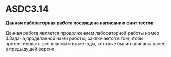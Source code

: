 # ASDC3.14
<b>Данная лабораторная работа посвящена написанию онит тестов</b>
<p> Данная работа является продолжением лабораторной работы номер 3.Задача,проделанной нами работы, заключается в том,чтобы протестировать все классы и их методы, которые были написаны ранее в предыдущей версии.</p>
